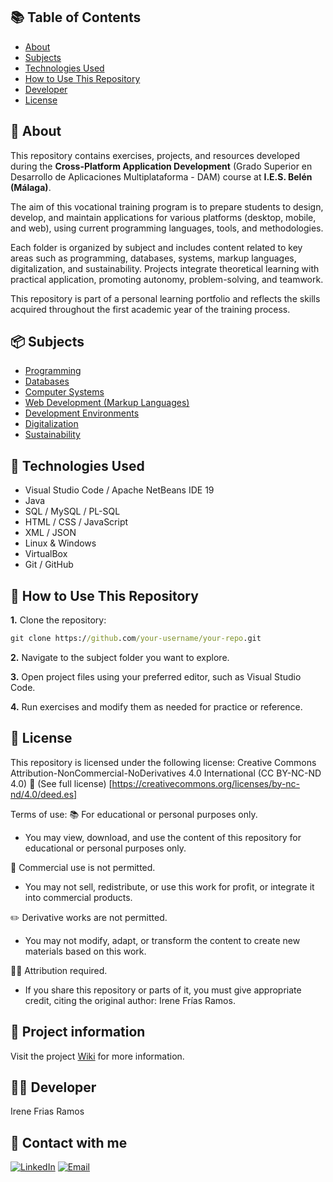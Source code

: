 ## 📚 Table of Contents
- [About](#-about)
- [Subjects](#-subjects)
- [Technologies Used](#-technologies-used)
- [How to Use This Repository](#-how-to-use-this-repository)
- [Developer](#-developer)
- [License](#-license)
 
## 📌 About  
This repository contains exercises, projects, and resources developed during the **Cross-Platform Application Development** (Grado Superior en Desarrollo de Aplicaciones Multiplataforma - DAM) course at **I.E.S. Belén (Málaga)**.

The aim of this vocational training program is to prepare students to design, develop, and maintain applications for various platforms (desktop, mobile, and web), using current programming languages, tools, and methodologies.

Each folder is organized by subject and includes content related to key areas such as programming, databases, systems, markup languages, digitalization, and sustainability. Projects integrate theoretical learning with practical application, promoting autonomy, problem-solving, and teamwork.

This repository is part of a personal learning portfolio and reflects the skills acquired throughout the first academic year of the training process.


## 📦 Subjects
- [Programming](https://github.com/Irene-Frias/1DAM/tree/main/Java-Programming)
- [Databases](https://github.com/Irene-Frias/1DAM/tree/main/Base%20de%20Datos)
- [Computer Systems](https://github.com/Irene-Frias/1DAM/tree/main/Sistemas%20Inform%C3%A1ticos)
- [Web Development (Markup Languages)](https://github.com/Irene-Frias/1DAM/tree/main/Lenguaje%20de%20Marcas)
- [Development Environments](https://github.com/Irene-Frias/1DAM/tree/main/Entornos%20en%20Desarrollo)
- [Digitalization](https://github.com/Irene-Frias/1DAM/tree/main/Digitalizaci%C3%B3n)
- [Sustainability](https://github.com/Irene-Frias/1DAM/tree/main/Sostenibilidad)


## 🧰 Technologies Used
- Visual Studio Code / Apache NetBeans IDE 19  
- Java
- SQL / MySQL / PL-SQL
- HTML / CSS / JavaScript
- XML / JSON
- Linux & Windows
- VirtualBox
- Git / GitHub

## 🚀 How to Use This Repository
**1.** Clone the repository:
   ```cmd
   git clone https://github.com/your-username/your-repo.git
   ```
**2.** Navigate to the subject folder you want to explore.

**3.** Open project files using your preferred editor, such as Visual Studio Code.

**4.** Run exercises and modify them as needed for practice or reference.

## 📄 License
This repository is licensed under the following license:
Creative Commons Attribution-NonCommercial-NoDerivatives 4.0 International (CC BY-NC-ND 4.0)
🔗 (See full license) [https://creativecommons.org/licenses/by-nc-nd/4.0/deed.es]

Terms of use:
📚 For educational or personal purposes only.
   - You may view, download, and use the content of this repository for educational or personal purposes only.

🚫 Commercial use is not permitted.
   - You may not sell, redistribute, or use this work for profit, or integrate it into commercial products.

✏️ Derivative works are not permitted.
   - You may not modify, adapt, or transform the content to create new materials based on this work.

🙋‍♀️ Attribution required.
   - If you share this repository or parts of it, you must give appropriate credit, citing the original author: Irene Frías Ramos.

## 📖 Project information
Visit the project [Wiki](https://github.com/Irene-Frias/1DAM/wiki) for more information.

## 👩‍💻 Developer
Irene Frias Ramos

## 📱 Contact with me 
[![LinkedIn](https://img.shields.io/badge/LinkedIn-0077B5?style=for-the-badge&logo=linkedin&logoColor=white)](https://www.linkedin.com/in/IreneFrías/)
[![Email](https://img.shields.io/badge/Email-D14836?style=for-the-badge&logo=gmail&logoColor=white)](mailto:irene15frias@gmail.com)
